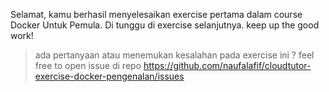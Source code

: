 Selamat, kamu berhasil menyelesaikan exercise pertama dalam course Docker Untuk Pemula. Di tunggu di exercise selanjutnya. keep up the good work!

> ada pertanyaan atau menemukan kesalahan pada exercise ini ? feel free to open issue di repo https://github.com/naufalafif/cloudtutor-exercise-docker-pengenalan/issues
